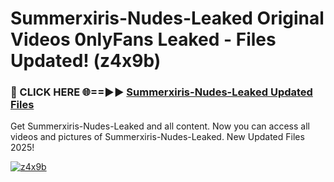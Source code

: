 # Summerxiris-Nudes-Leaked Original Videos 0nlyFans Leaked - Files Updated! (z4x9b)

<h3>🔴 CLICK HERE 🌐==►► <a href="https://tinyurl.com/4mcuefdz" rel="nofollow">Summerxiris-Nudes-Leaked Updated Files</a></h3>

Get Summerxiris-Nudes-Leaked and all content. Now you can access all videos and pictures of Summerxiris-Nudes-Leaked. New Updated Files 2025!

[![z4x9b](https://i.imgur.com/StAQSOY.gif)](https://tinyurl.com/4mcuefdz)
